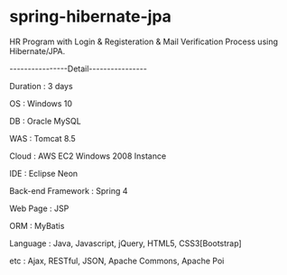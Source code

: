 # spring-hibernate-jpa
HR Program with Login &amp; Registeration &amp; Mail Verification Process using Hibernate/JPA.

----------------Detail----------------

Duration : 3 days

OS : Windows 10

DB : Oracle MySQL

WAS : Tomcat 8.5

Cloud : AWS EC2 Windows 2008 Instance

IDE : Eclipse Neon

Back-end Framework : Spring 4

Web Page : JSP

ORM : MyBatis

Language : Java, Javascript, jQuery, HTML5, CSS3[Bootstrap]

etc : Ajax, RESTful, JSON, Apache Commons, Apache Poi
